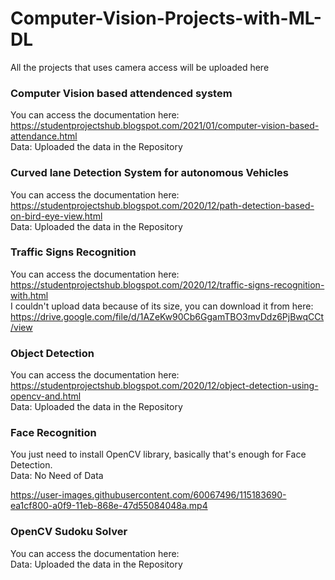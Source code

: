 # Computer-Vision-Projects-with-ML-DL
All the projects that uses camera access will be uploaded here                                                                                                                            

### Computer Vision based attendenced system                                                                                                                                            
You can access the documentation here: https://studentprojectshub.blogspot.com/2021/01/computer-vision-based-attendance.html                                                                            
Data: Uploaded the data in the Repository                                                                                                                                                   
### Curved lane Detection System for autonomous Vehicles                                                                                                                                            
You can access the documentation here: https://studentprojectshub.blogspot.com/2020/12/path-detection-based-on-bird-eye-view.html                                                                 
Data: Uploaded the data in the Repository                                                                                                                                                   
### Traffic Signs Recognition                                                                                                                                            
You can access the documentation here: https://studentprojectshub.blogspot.com/2020/12/traffic-signs-recognition-with.html                                                          
I couldn't upload data because of its size, you can download it from here: https://drive.google.com/file/d/1AZeKw90Cb6GgamTBO3mvDdz6PjBwqCCt/view                                                             
### Object Detection                                                                                                                                            
You can access the documentation here: https://studentprojectshub.blogspot.com/2020/12/object-detection-using-opencv-and.html                                                        
Data: Uploaded the data in the Repository                                                                                                                                                   
### Face Recognition                                                                                                                                           
You just need to install OpenCV library, basically that's enough for Face Detection.                                                                                                 
Data: No Need of Data     

https://user-images.githubusercontent.com/60067496/115183690-ea1cf800-a0f9-11eb-868e-47d55084048a.mp4

        
### OpenCV Sudoku Solver                                                                                                                                            
You can access the documentation here:                                                                                                                                                              
Data: Uploaded the data in the Repository                                                                                                                                                   
